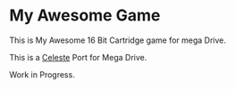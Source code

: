 # My Awesome Game

This is My Awesome 16 Bit Cartridge game for mega Drive.

This is a [Celeste](https://github.com/lemon32767/ccleste) Port for Mega Drive.

Work in Progress.